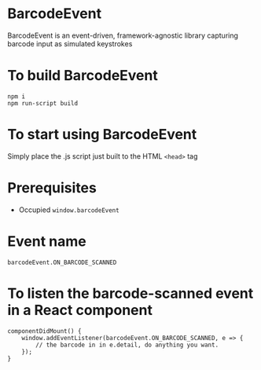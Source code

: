 ﻿# BarcodeEvent

BarcodeEvent is an event-driven, framework-agnostic library capturing barcode input as simulated keystrokes

# To build BarcodeEvent
```
npm i
npm run-script build
```

# To start using BarcodeEvent
Simply place the .js script just built to the HTML `<head>` tag

# Prerequisites
*  Occupied `window.barcodeEvent`

# Event name
```
barcodeEvent.ON_BARCODE_SCANNED
```

# To listen the barcode-scanned event in a React component
```
componentDidMount() {
    window.addEventListener(barcodeEvent.ON_BARCODE_SCANNED, e => {
        // the barcode in in e.detail, do anything you want.
    });
}
```